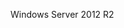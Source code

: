 <Token xmlns:xlink="http://www.w3.org/1999/xlink">Windows Server 2012 R2</Token>

<!--HONumber=Apr16_HO1-->


